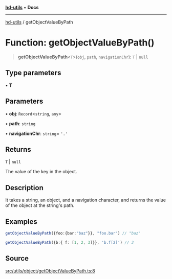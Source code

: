 [**hd-utils**](../README.md) • **Docs**

***

[hd-utils](../globals.md) / getObjectValueByPath

# Function: getObjectValueByPath()

> **getObjectValueByPath**\<`T`\>(`obj`, `path`, `navigationChr`): `T` \| `null`

## Type parameters

• **T**

## Parameters

• **obj**: `Record`\<`string`, `any`\>

• **path**: `string`

• **navigationChr**: `string`= `'.'`

## Returns

`T` \| `null`

The value of the key in the object.

## Description

It takes a string, an object, and a navigation character, and returns the value of the object at the
string's path.

## Examples

```ts
getObjectValueByPath({foo:{bar:"baz"}}, "foo.bar") // "baz"
```

```ts
getObjectValueByPath({b:{ f: [1, 2, 3]}}, 'b.f[2]') // 3
```

## Source

[src/utils/object/getObjectValueByPath.ts:8](https://github.com/AhmadHddad/h-utils/blob/8e9e542f98b1a43a336ce585dc8666b21b0e894d/src/utils/object/getObjectValueByPath.ts#L8)
